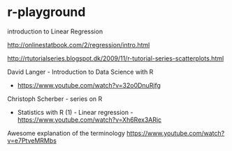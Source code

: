 # r-playground

introduction to Linear Regression

http://onlinestatbook.com/2/regression/intro.html

http://rtutorialseries.blogspot.dk/2009/11/r-tutorial-series-scatterplots.html

David Langer - Introduction to Data Science with R

- https://www.youtube.com/watch?v=32o0DnuRjfg

Christoph Scherber - series on R

- Statistics with R (1) - Linear regression - https://www.youtube.com/watch?v=Xh6Rex3ARjc


Awesome explanation of the terminology  https://www.youtube.com/watch?v=e7PtveMRMbs
